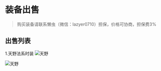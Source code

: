 # 装备出售

> 购买装备请联系懒虫（微信：lazyer0710）担保，价格可协商，担保费3%


## 出售列表

1.天野法系时装
![天野](./img/tianye01.jpg "属性图")

![天野](./img/tianye02.jpg "属性图")
